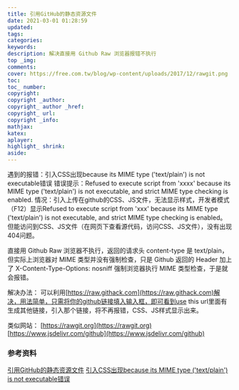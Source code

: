 ```yaml
---
title: 引用GitHub的静态资源文件
date: 2021-03-01 01:28:59
updated:
tags:
categories:
keywords:
description: 解决直接用 Github Raw 浏览器报错不执行
top _img:
comments:
cover: https://free.com.tw/blog/wp-content/uploads/2017/12/rawgit.png
toc:
toc_ number:
copyright:
copyright _author:
copyright_ author _href:
copyright_ url:
copyright _info:
mathjax:
katex:
aplayer:
highlight_ shrink:
aside:
---
```


遇到的报错：引入CSS出现because its MIME type ('text/plain') is not executable错误
错误提示：Refused to execute script from 'xxxx' because its MIME type ('text/plain') is not executable, and strict MIME type checking is enabled.
情况：引入上传在github的CSS、JS文件，无法显示样式，开发者模式（F12）显示Refused to execute script from 'xxx' because its MIME type ('text/plain') is not executable, and strict MIME type checking is enabled。但能访问到CSS、JS文件（在网页下查看源代码，访问CSS、JS文件），没有出现404问题。

直接用 Github Raw 浏览器不执行，返回的请求头 content-type 是 text/plain，但实际上浏览器对 MIME 类型并没有强制检查，只是 Github 返回的 Header 加上了 X-Content-Type-Options: nosniff 强制浏览器执行 MIME 类型检查，于是就会报错。

解决办法：
可以利用[https://raw.githack.com](https://raw.githack.com)解决，用法简单，只需将你的github链接填入输入框，即可看到use this url里面有生成其他链接，引入那个链接，将不再报错，CSS、JS样式显示出来。

类似网站：
[https://rawgit.org](https://rawgit.org)
[https://www.jsdelivr.com/github](https://www.jsdelivr.com/github)

### 参考资料
[引用GitHub的静态资源文件](https://www.zhihu.com/question/22004590)
[引入CSS出现because its MIME type ('text/plain') is not executable错误](https://blog.csdn.net/qq_38243612/article/details/104333825)

